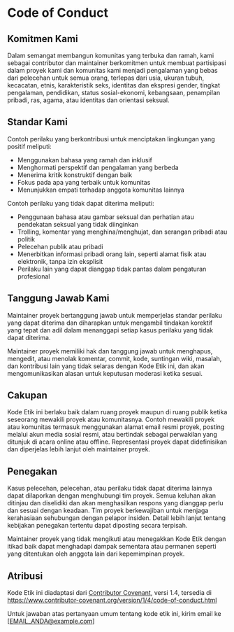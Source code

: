 # Code of Conduct

## Komitmen Kami

Dalam semangat membangun komunitas yang terbuka dan ramah, kami sebagai contributor dan maintainer berkomitmen untuk membuat partisipasi dalam proyek kami dan komunitas kami menjadi pengalaman yang bebas dari pelecehan untuk semua orang, terlepas dari usia, ukuran tubuh, kecacatan, etnis, karakteristik seks, identitas dan ekspresi gender, tingkat pengalaman, pendidikan, status sosial-ekonomi, kebangsaan, penampilan pribadi, ras, agama, atau identitas dan orientasi seksual.

## Standar Kami

Contoh perilaku yang berkontribusi untuk menciptakan lingkungan yang positif meliputi:

* Menggunakan bahasa yang ramah dan inklusif
* Menghormati perspektif dan pengalaman yang berbeda
* Menerima kritik konstruktif dengan baik
* Fokus pada apa yang terbaik untuk komunitas
* Menunjukkan empati terhadap anggota komunitas lainnya

Contoh perilaku yang tidak dapat diterima meliputi:

* Penggunaan bahasa atau gambar seksual dan perhatian atau pendekatan seksual yang tidak diinginkan
* Trolling, komentar yang menghina/menghujat, dan serangan pribadi atau politik
* Pelecehan publik atau pribadi
* Menerbitkan informasi pribadi orang lain, seperti alamat fisik atau elektronik, tanpa izin eksplisit
* Perilaku lain yang dapat dianggap tidak pantas dalam pengaturan profesional

## Tanggung Jawab Kami

Maintainer proyek bertanggung jawab untuk memperjelas standar perilaku yang dapat diterima dan diharapkan untuk mengambil tindakan korektif yang tepat dan adil dalam menanggapi setiap kasus perilaku yang tidak dapat diterima.

Maintainer proyek memiliki hak dan tanggung jawab untuk menghapus, mengedit, atau menolak komentar, commit, kode, suntingan wiki, masalah, dan kontribusi lain yang tidak selaras dengan Kode Etik ini, dan akan mengomunikasikan alasan untuk keputusan moderasi ketika sesuai.

## Cakupan

Kode Etik ini berlaku baik dalam ruang proyek maupun di ruang publik ketika seseorang mewakili proyek atau komunitasnya. Contoh mewakili proyek atau komunitas termasuk menggunakan alamat email resmi proyek, posting melalui akun media sosial resmi, atau bertindak sebagai perwakilan yang ditunjuk di acara online atau offline. Representasi proyek dapat didefinisikan dan diperjelas lebih lanjut oleh maintainer proyek.

## Penegakan

Kasus pelecehan, pelecehan, atau perilaku tidak dapat diterima lainnya dapat dilaporkan dengan menghubungi tim proyek. Semua keluhan akan ditinjau dan diselidiki dan akan menghasilkan respons yang dianggap perlu dan sesuai dengan keadaan. Tim proyek berkewajiban untuk menjaga kerahasiaan sehubungan dengan pelapor insiden. Detail lebih lanjut tentang kebijakan penegakan tertentu dapat diposting secara terpisah.

Maintainer proyek yang tidak mengikuti atau menegakkan Kode Etik dengan itikad baik dapat menghadapi dampak sementara atau permanen seperti yang ditentukan oleh anggota lain dari kepemimpinan proyek.

## Atribusi

Kode Etik ini diadaptasi dari [Contributor Covenant][homepage], versi 1.4, tersedia di https://www.contributor-covenant.org/version/1/4/code-of-conduct.html

[homepage]: https://www.contributor-covenant.org

Untuk jawaban atas pertanyaan umum tentang kode etik ini, kirim email ke [EMAIL_ANDA@example.com]
